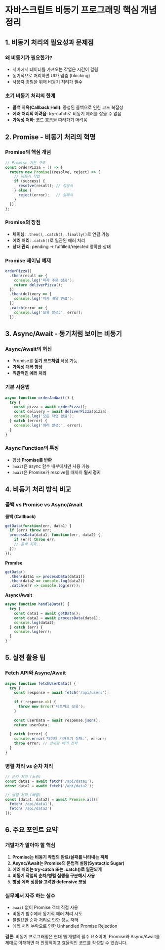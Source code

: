 # 자바스크립트 비동기 프로그래밍 핵심 개념 정리

## 1. 비동기 처리의 필요성과 문제점

### 왜 비동기가 필요한가?
- 서버에서 데이터를 가져오는 작업은 시간이 걸림
- 동기적으로 처리하면 UI가 멈춤 (blocking)
- 사용자 경험을 위해 비동기 처리가 필수

### 초기 비동기 처리의 한계
- **콜백 지옥(Callback Hell)**: 중첩된 콜백으로 인한 코드 복잡성
- **에러 처리의 어려움**: try-catch로 비동기 에러를 잡을 수 없음
- **가독성 저하**: 코드 흐름을 따라가기 어려움

## 2. Promise - 비동기 처리의 혁명

### Promise의 핵심 개념
```javascript
// Promise 기본 구조
const orderPizza = () => {
  return new Promise((resolve, reject) => {
    // 비동기 작업
    if (success) {
      resolve(result); // 성공시
    } else {
      reject(error);   // 실패시
    }
  });
};
```

### Promise의 장점
- **체이닝**: `.then()`, `.catch()`, `.finally()`로 연결 가능
- **에러 처리**: `.catch()`로 일관된 에러 처리
- **상태 관리**: pending → fulfilled/rejected 명확한 상태

### Promise 체이닝 예제
```javascript
orderPizza()
  .then(result => {
    console.log('피자 주문 성공');
    return deliverPizza();
  })
  .then(delivery => {
    console.log('피자 배달 완료');
  })
  .catch(error => {
    console.log('오류 발생:', error);
  });
```

## 3. Async/Await - 동기처럼 보이는 비동기

### Async/Await의 혁신
- Promise를 **동기 코드처럼** 작성 가능
- **가독성 대폭 향상**
- **직관적인 에러 처리**

### 기본 사용법
```javascript
async function orderAndWait() {
  try {
    const pizza = await orderPizza();
    const delivery = await deliverPizza(pizza);
    console.log('모든 작업 완료');
  } catch (error) {
    console.log('에러 발생:', error);
  }
}
```

### Async Function의 특징
- 항상 **Promise를 반환**
- `await`은 async 함수 내부에서만 사용 가능
- `await`은 Promise가 resolve될 때까지 **일시 정지**

## 4. 비동기 처리 방식 비교

### 콜백 vs Promise vs Async/Await

**콜백 (Callback)**
```javascript
getData(function(err, data1) {
  if (err) throw err;
  processData(data1, function(err, data2) {
    if (err) throw err;
    // 콜백 지옥...
  });
});
```

**Promise**
```javascript
getData()
  .then(data1 => processData(data1))
  .then(data2 => console.log(data2))
  .catch(err => console.log(err));
```

**Async/Await**
```javascript
async function handleData() {
  try {
    const data1 = await getData();
    const data2 = await processData(data1);
    console.log(data2);
  } catch (err) {
    console.log(err);
  }
}
```

## 5. 실전 활용 팁

### Fetch API와 Async/Await
```javascript
async function fetchUserData() {
  try {
    const response = await fetch('/api/users');
    
    if (!response.ok) {
      throw new Error('네트워크 오류');
    }
    
    const userData = await response.json();
    return userData;
    
  } catch (error) {
    console.error('데이터 가져오기 실패:', error);
    throw error; // 상위로 에러 전파
  }
}
```

### 병렬 처리 vs 순차 처리
```javascript
// 순차 처리 (느림)
const data1 = await fetch('/api/data1');
const data2 = await fetch('/api/data2');

// 병렬 처리 (빠름)
const [data1, data2] = await Promise.all([
  fetch('/api/data1'),
  fetch('/api/data2')
]);
```

## 6. 주요 포인트 요약

### 개발자가 알아야 할 핵심
1. **Promise는 비동기 작업의 완료/실패를 나타내는 객체**
2. **Async/Await는 Promise의 문법적 설탕(Syntactic Sugar)**
3. **에러 처리는 try-catch 또는 .catch()로 일관되게**
4. **비동기 작업의 순차/병렬 실행을 구분해서 사용**
5. **항상 에러 상황을 고려한 defensive 코딩**

### 실무에서 자주 하는 실수
- `await` 없이 Promise 객체 직접 사용
- 비동기 함수에서 동기적 에러 처리 시도
- 불필요한 순차 처리로 인한 성능 저하
- 에러 처리 누락으로 인한 Unhandled Promise Rejection

**결론**: 비동기 프로그래밍은 현대 웹 개발의 필수 요소이며, Promise와 Async/Await를 제대로 이해하면 더 안정적이고 효율적인 코드를 작성할 수 있습니다.